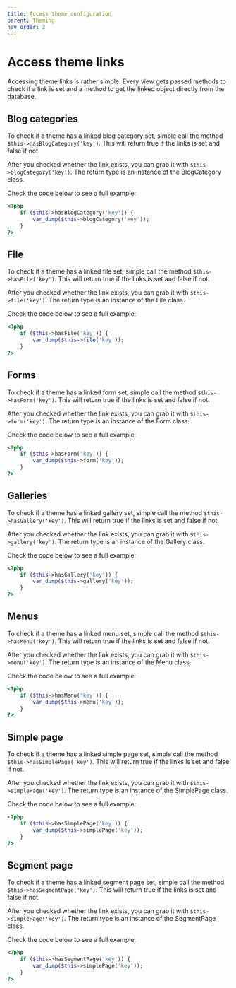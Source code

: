 ```yaml
---
title: Access theme configuration
parent: Theming
nav_order: 2
---
```


# Access theme links

Accessing theme links is rather simple. Every view gets passed methods to check if a link is set and a method to get the
linked object directly from the database.

## Blog categories

To check if a theme has a linked blog category set, simple call the method `$this->hasBlogCategory('key')`. This will
return true if the links is set and false if not.

After you checked whether the link exists, you can grab it with `$this->blogCategory('key')`. The return type is an
instance of the BlogCategory class.

Check the code below to see a full example:

```php
<?php
    if ($this->hasBlogCategory('key')) {
        var_dump($this->blogCategory('key'));
    }
?>
```

## File

To check if a theme has a linked file set, simple call the method `$this->hasFile('key')`. This will return true if the
links is set and false if not.

After you checked whether the link exists, you can grab it with `$this->file('key')`. The return type is an instance of
the File class.

Check the code below to see a full example:

```php
<?php
    if ($this->hasFile('key')) {
        var_dump($this->file('key'));
    }
?>
```

## Forms

To check if a theme has a linked form set, simple call the method `$this->hasForm('key')`. This will return true if the
links is set and false if not.

After you checked whether the link exists, you can grab it with `$this->form('key')`. The return type is an instance of
the Form class.

Check the code below to see a full example:

```php
<?php
    if ($this->hasForm('key')) {
        var_dump($this->form('key'));
    }
?>
```

## Galleries

To check if a theme has a linked gallery set, simple call the method `$this->hasGallery('key')`. This will return true
if the links is set and false if not.

After you checked whether the link exists, you can grab it with `$this->gallery('key')`. The return type is an instance
of the Gallery class.

Check the code below to see a full example:

```php
<?php
    if ($this->hasGallery('key')) {
        var_dump($this->gallery('key'));
    }
?>
```

## Menus

To check if a theme has a linked menu set, simple call the method `$this->hasMenu('key')`. This will return true if the
links is set and false if not.

After you checked whether the link exists, you can grab it with `$this->menu('key')`. The return type is an instance
of the Menu class.

Check the code below to see a full example:

```php
<?php
    if ($this->hasMenu('key')) {
        var_dump($this->menu('key'));
    }
?>
```

## Simple page

To check if a theme has a linked simple page set, simple call the method `$this->hasSimplePage('key')`. This will return
true if the links is set and false if not.

After you checked whether the link exists, you can grab it with `$this->simplePage('key')`. The return type is an
instance of the SimplePage class.

Check the code below to see a full example:

```php
<?php
    if ($this->hasSimplePage('key')) {
        var_dump($this->simplePage('key'));
    }
?>
```

## Segment page

To check if a theme has a linked segment page set, simple call the method `$this->hasSegmentPage('key')`. This will
return
true if the links is set and false if not.

After you checked whether the link exists, you can grab it with `$this->simplePage('key')`. The return type is an
instance of the SegmentPage class.

Check the code below to see a full example:

```php
<?php
    if ($this->hasSegmentPage('key')) {
        var_dump($this->simplePage('key'));
    }
?>
```
